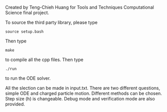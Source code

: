 Created by Teng-Chieh Huang for Tools and Techniques Computational Science final project.

To source the third party library, please type 	
	
	source setup.bash

Then type 
	
	make

to compile all the cpp files. Then type
 
	./run

to run the ODE solver.


All the slection can be made in input.txt. There are two different questions, simple ODE and charged particle motion. Different methods can be chosen.
Step size (h) is changeable. Debug mode and verification mode are also provided.

